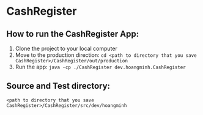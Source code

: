 # CashRegister

## How to run the CashRegister App:
1. Clone the project to your local computer
2. Move to the production direction: `cd <path to directory that you save CashRegister>/CashRegister/out/production`
3. Run the app: `java -cp ./CashRegister dev.hoangminh.CashRegister`

## Source and Test directory:
`<path to directory that you save CashRegister>/CashRegister/src/dev/hoangminh`
